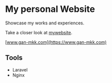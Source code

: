 # My personal Website

Showcase my works and experiences.

Take a closer look at [mywebsite](https://www.gan-mkk.com).

[www.gan-mkk.com](https://www.gan-mkk.com)

## Tools
- Laravel
- Nginx
